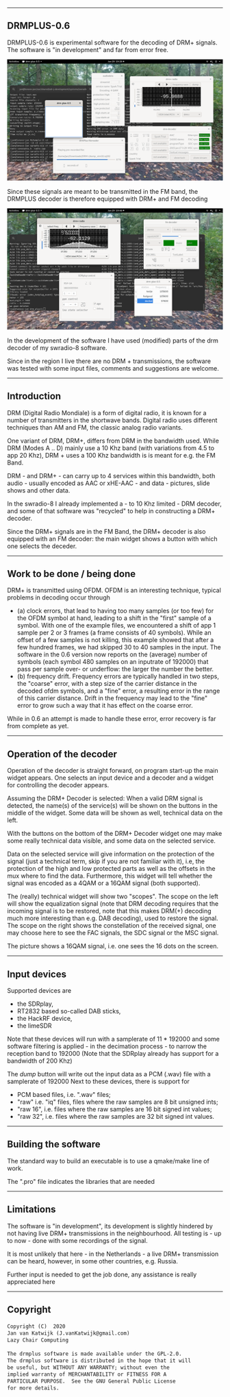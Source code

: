 
------------------------------------------------------------------
DRMPLUS-0.6
------------------------------------------------------------------

DRMPLUS-0.6 is experimental software for the decoding of
DRM+ signals. The software is "in development" and far from
error free.

![drm-plus](/drmplus-drm.png?raw=true)

Since these signals are meant to be transmitted in the FM band, the
DRMPLUS decoder is therefore equipped with DRM+ and FM decoding

![drm-plus](/drmplus-fm.png?raw=true)

In the development of the software I have used (modified) parts
of the drm decoder of my swradio-8 software.

Since in the region I live there are no DRM + transmissions,
the software was tested with some input files, comments and 
suggestions are welcome.

-------------------------------------------------------------------------
Introduction
--------------------------------------------------------------------------

DRM (Digital Radio Mondiale) is a form of digital radio,
it is known for a number of transmitters
in the shortwave bands. Digital radio uses different techniques
than AM and FM, the classic analog radio variants.

One variant of DRM, DRM+, differs from DRM in the bandwidth used.
While DRM (Modes A .. D) mainly use a 10 Khz band (with variations
from 4.5 to app 20 Khz), DRM + uses a 100 Khz bandwidth is is
meant for e.g. the FM Band.

DRM - and DRM+ - can carry up to 4 services within this bandwidth,
both audio - usually encoded as AAC or xHE-AAC - and data - pictures,
slide shows and other data.

In the swradio-8 I already implemented a - to 10 Khz limited - DRM decoder,
and some of that software was "recycled" to help in constructing a DRM+
decoder.

Since the DRM+ signals are in the FM Band, the DRM+ decoder is also
equipped with an FM decoder: the main widget shows a button with which
one selects the deceder.

------------------------------------------------------------------------
Work to be done / being done
------------------------------------------------------------------------

DRM+ is transmitted using OFDM. OFDM is an interesting technique, 
typical problems in decoding occur through 

 - (a) clock errors, that lead to having too many samples (or too few)
for the OFDM symbol at hand, leading to a shift in the "first" sample
of a symbol. With one of the example files, we encountered a shift
of app 1 sample per 2 or 3 frames (a frame consists of 40 symbols). While
an offset of a few samples is not killing, this example showed
that after a few hundred frames, we had skipped 30 to 40 samples
in the input. The software in the 0.6 version now 
reports on the (average) number
of symbols (each symbol 480 samples on an inputrate of 192000)
that pass per sample over- or underflow: the larger the number the 
better.
 - (b) frequency drift. Frequency errors are typically handled
in two steps, the "coarse" error, with a step size of the carrier
distance in the decoded ofdm symbols, and a "fine" error, a resulting error
in the range of this carrier distance.
Drift in the frequency may lead to the "fine" error to grow such a way
that it has effect on the coarse error.

While in 0.6 an attempt is made to handle these error, error recovery
is far from complete as yet.

------------------------------------------------------------------------
Operation of the decoder
--------------------------------------------------------------------------

Operation of the decoder is straight forward, on program start-up 
the main widget appears. One selects an input device and a decoder
and a widget for controlling the decoder appears.

Assuming the DRM+ Decoder is selected:
When a valid DRM signal is detected, the name(s) of the service(s) will
be shown on the buttons in the middle of the widget.
Some data will be shown as well, technical data on the left.

With the buttons on the bottom of the DRM+ Decoder widget one may
make some really technical data visible, and some data on the
selected service.

Data on the selected service will give information on the protection
of the signal (just a technical term, skip if you are not familiar with it),
i.e, the protection of the high and low protected parts as well as the
offsets in the mux where to find the data.
Furthermore, this widget will tell whether the signal was encoded as
a 4QAM or a 16QAM signal (both supported).

The (really) technical widget will show two "scopes". The scope on the
left will show the equalization signal (note that DRM decoding requires
that the incoming signal is to be restored, note that this makes
DRM(+) decoding much more interesting than e.g. DAB decoding),
used to restore the signal. The scope on the right shows the constellation
of the received signal, one may choose here to see the FAC signals,
the SDC signal or the MSC signal.

The picture shows a 16QAM signal, i.e. one sees the 16 dots on the screen.

-----------------------------------------------------------------------
Input devices
-----------------------------------------------------------------------

Supported devices are 

 - the SDRplay,
 - RT2832 based so-called DAB sticks,
 - the HackRF device,
 - the limeSDR

Note that these devices will run with a samplerate of 11 * 192000
and some software filtering is applied - in the decimation process -
to narrow the reception band to 192000 (Note that the SDRplay already
has support for a bandwidth of 200 Khz)

The *dump* button will write out the input data as a PCM (.wav)
file with a samplerate of 192000
Next to these devices, there is support for

 - PCM based files, i.e. ".wav" files;
 - "raw" i.e. "iq" files, files where the raw samples are 8 bit unsigned ints;
 - "raw 16", i.e. files where the raw samples are 16 bit signed int values;
 - "raw 32", i.e. files where the raw samples are 32 bit signed int values.

------------------------------------------------------------------------
Building the software
------------------------------------------------------------------------

The standard way to build an executable is to use a qmake/make
line of work.

The ".pro" file indicates the libraries that are needed

-------------------------------------------------------------------------
Limitations
-------------------------------------------------------------------------

The software is "in development", its development is slightly hindered
by not having live DRM+ transmissions in the neighbourhood. All testing
is - up to now - done with some recordings of the signal.

It is most unlikely that here - in the Netherlands - a live DRM+
transmission can be heard, however, in some other countries, e.g.
Russia. 

Further input is needed to get the job done, any assistance is
really appreciated here

--------------------------------------------------------------------------
Copyright
---------------------------------------------------------------------------

	Copyright (C)  2020
	Jan van Katwijk (J.vanKatwijk@gmail.com)
	Lazy Chair Computing

	The drmplus software is made available under the GPL-2.0.
	The drmplus software is distributed in the hope that it will
	be useful, but WITHOUT ANY WARRANTY; without even the
	implied warranty of MERCHANTABILITY or FITNESS FOR A
	PARTICULAR PURPOSE.  See the GNU General Public License
	for more details.

